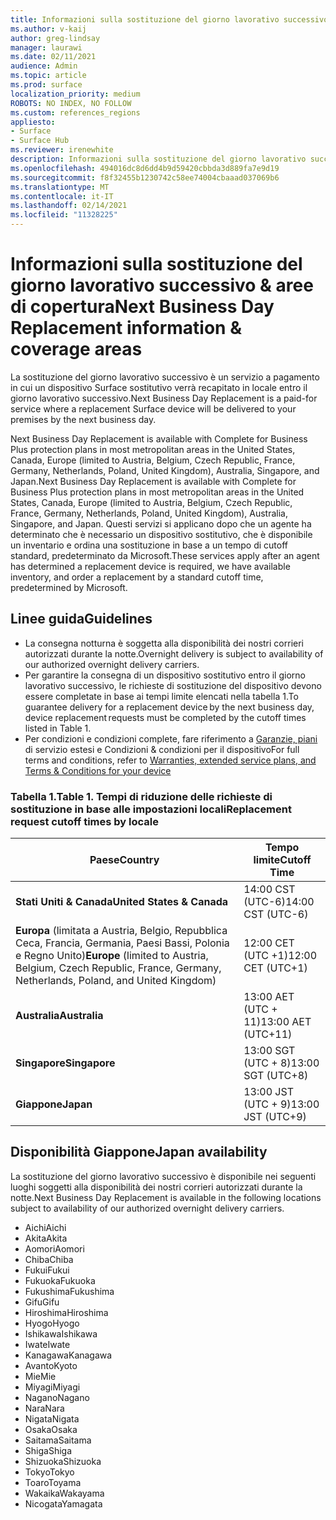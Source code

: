 ```yaml
---
title: Informazioni sulla sostituzione del giorno lavorativo successivo & aree di copertura
ms.author: v-kaij
author: greg-lindsay
manager: laurawi
ms.date: 02/11/2021
audience: Admin
ms.topic: article
ms.prod: surface
localization_priority: medium
ROBOTS: NO INDEX, NO FOLLOW
ms.custom: references_regions
appliesto:
- Surface
- Surface Hub
ms.reviewer: irenewhite
description: Informazioni sulla sostituzione del giorno lavorativo successivo & aree di copertura.
ms.openlocfilehash: 494016dc8d6dd4b9d59420cbbda3d889fa7e9d19
ms.sourcegitcommit: f8f32455b1230742c58ee74004cbaaad037069b6
ms.translationtype: MT
ms.contentlocale: it-IT
ms.lasthandoff: 02/14/2021
ms.locfileid: "11328225"
---
```

# <span data-ttu-id="7216f-103">Informazioni sulla sostituzione del giorno lavorativo successivo & aree di copertura</span><span class="sxs-lookup"><span data-stu-id="7216f-103">Next Business Day Replacement information & coverage areas</span></span>

<span data-ttu-id="7216f-104">La sostituzione del giorno lavorativo successivo è un servizio a pagamento in cui un dispositivo Surface sostitutivo verrà recapitato in locale entro il giorno lavorativo successivo.</span><span class="sxs-lookup"><span data-stu-id="7216f-104">Next Business Day Replacement is a paid-for service where a replacement Surface device will be delivered to your premises by the next business day.</span></span> 

<span data-ttu-id="7216f-105">Next Business Day Replacement is available with Complete for Business Plus protection plans in most metropolitan areas in the United States, Canada, Europe (limited to Austria, Belgium, Czech Republic, France, Germany, Netherlands, Poland, United Kingdom), Australia, Singapore, and Japan.</span><span class="sxs-lookup"><span data-stu-id="7216f-105">Next Business Day Replacement is available with Complete for Business Plus protection plans in most metropolitan areas in the United States, Canada, Europe (limited to Austria, Belgium, Czech Republic, France, Germany, Netherlands, Poland, United Kingdom), Australia, Singapore, and Japan.</span></span> <span data-ttu-id="7216f-106">Questi servizi si applicano dopo che un agente ha determinato che è necessario un dispositivo sostitutivo, che è disponibile un inventario e ordina una sostituzione in base a un tempo di cutoff standard, predeterminato da Microsoft.</span><span class="sxs-lookup"><span data-stu-id="7216f-106">These services apply after an agent has determined a replacement device is required, we have available inventory, and order a replacement by a standard cutoff time, predetermined by Microsoft.</span></span> 

## <span data-ttu-id="7216f-107">Linee guida</span><span class="sxs-lookup"><span data-stu-id="7216f-107">Guidelines</span></span>

- <span data-ttu-id="7216f-108">La consegna notturna è soggetta alla disponibilità dei nostri corrieri autorizzati durante la notte.</span><span class="sxs-lookup"><span data-stu-id="7216f-108">Overnight delivery is subject to availability of our authorized overnight delivery carriers.</span></span>
- <span data-ttu-id="7216f-109">Per garantire la consegna di un dispositivo sostitutivo entro il giorno lavorativo successivo, le richieste di sostituzione del dispositivo devono essere completate in base ai tempi limite elencati nella tabella 1.</span><span class="sxs-lookup"><span data-stu-id="7216f-109">To guarantee delivery for a replacement device by the next business day, device replacement requests must be completed by the cutoff times listed in Table 1.</span></span> 
- <span data-ttu-id="7216f-110">Per condizioni e condizioni complete, fare riferimento a [Garanzie, piani](https://support.microsoft.com/topic/warranties-extended-service-plans-and-terms-conditions-for-your-device-eedf7a23-84a7-1a47-480b-0e10503eedf5) di servizio estesi e Condizioni & condizioni per il dispositivo</span><span class="sxs-lookup"><span data-stu-id="7216f-110">For full terms and conditions, refer to [Warranties, extended service plans, and Terms & Conditions for your device](https://support.microsoft.com/topic/warranties-extended-service-plans-and-terms-conditions-for-your-device-eedf7a23-84a7-1a47-480b-0e10503eedf5)</span></span>

### <span data-ttu-id="7216f-111">Tabella 1.</span><span class="sxs-lookup"><span data-stu-id="7216f-111">Table 1.</span></span> <span data-ttu-id="7216f-112">Tempi di riduzione delle richieste di sostituzione in base alle impostazioni locali</span><span class="sxs-lookup"><span data-stu-id="7216f-112">Replacement request cutoff times by locale</span></span>

| <span data-ttu-id="7216f-113">Paese</span><span class="sxs-lookup"><span data-stu-id="7216f-113">Country</span></span>                                                                                                    | <span data-ttu-id="7216f-114">Tempo limite</span><span class="sxs-lookup"><span data-stu-id="7216f-114">Cutoff Time</span></span> |
| -------------------------------------------------------------------------------------------------------------- | --------------- |
| **<span data-ttu-id="7216f-115">Stati Uniti & Canada</span><span class="sxs-lookup"><span data-stu-id="7216f-115">United States & Canada</span></span>**                                                                                     | <span data-ttu-id="7216f-116">14:00 CST (UTC-6)</span><span class="sxs-lookup"><span data-stu-id="7216f-116">14:00 CST    (UTC-6)</span></span>      |
| <span data-ttu-id="7216f-117">**Europa** (limitata a Austria, Belgio, Repubblica Ceca, Francia, Germania, Paesi Bassi, Polonia e Regno Unito)</span><span class="sxs-lookup"><span data-stu-id="7216f-117">**Europe** (limited to Austria, Belgium, Czech Republic, France, Germany, Netherlands, Poland, and United Kingdom)</span></span> | <span data-ttu-id="7216f-118">12:00 CET (UTC +1)</span><span class="sxs-lookup"><span data-stu-id="7216f-118">12:00 CET   (UTC+1)</span></span>     |
| **<span data-ttu-id="7216f-119">Australia</span><span class="sxs-lookup"><span data-stu-id="7216f-119">Australia</span></span>**                                                                                                  | <span data-ttu-id="7216f-120">13:00 AET (UTC + 11)</span><span class="sxs-lookup"><span data-stu-id="7216f-120">13:00 AET   (UTC+11)</span></span>    |
| **<span data-ttu-id="7216f-121">Singapore</span><span class="sxs-lookup"><span data-stu-id="7216f-121">Singapore</span></span>**                                                                                                  | <span data-ttu-id="7216f-122">13:00 SGT (UTC + 8)</span><span class="sxs-lookup"><span data-stu-id="7216f-122">13:00 SGT    (UTC+8)</span></span>   |
| **<span data-ttu-id="7216f-123">Giappone</span><span class="sxs-lookup"><span data-stu-id="7216f-123">Japan</span></span>**                                                                                                      | <span data-ttu-id="7216f-124">13:00 JST (UTC + 9)</span><span class="sxs-lookup"><span data-stu-id="7216f-124">13:00 JST    (UTC+9)</span></span>   |


## <span data-ttu-id="7216f-125">Disponibilità Giappone</span><span class="sxs-lookup"><span data-stu-id="7216f-125">Japan availability</span></span> 

<span data-ttu-id="7216f-126">La sostituzione del giorno lavorativo successivo è disponibile nei seguenti luoghi soggetti alla disponibilità dei nostri corrieri autorizzati durante la notte.</span><span class="sxs-lookup"><span data-stu-id="7216f-126">Next Business Day Replacement is available in the following locations subject to availability of our authorized overnight delivery carriers.</span></span> 

- <span data-ttu-id="7216f-127">Aichi</span><span class="sxs-lookup"><span data-stu-id="7216f-127">Aichi</span></span>
- <span data-ttu-id="7216f-128">Akita</span><span class="sxs-lookup"><span data-stu-id="7216f-128">Akita</span></span>
- <span data-ttu-id="7216f-129">Aomori</span><span class="sxs-lookup"><span data-stu-id="7216f-129">Aomori</span></span>
- <span data-ttu-id="7216f-130">Chiba</span><span class="sxs-lookup"><span data-stu-id="7216f-130">Chiba</span></span>
- <span data-ttu-id="7216f-131">Fukui</span><span class="sxs-lookup"><span data-stu-id="7216f-131">Fukui</span></span>
- <span data-ttu-id="7216f-132">Fukuoka</span><span class="sxs-lookup"><span data-stu-id="7216f-132">Fukuoka</span></span>
- <span data-ttu-id="7216f-133">Fukushima</span><span class="sxs-lookup"><span data-stu-id="7216f-133">Fukushima</span></span>
- <span data-ttu-id="7216f-134">Gifu</span><span class="sxs-lookup"><span data-stu-id="7216f-134">Gifu</span></span>
- <span data-ttu-id="7216f-135">Hiroshima</span><span class="sxs-lookup"><span data-stu-id="7216f-135">Hiroshima</span></span>
- <span data-ttu-id="7216f-136">Hyogo</span><span class="sxs-lookup"><span data-stu-id="7216f-136">Hyogo</span></span>
- <span data-ttu-id="7216f-137">Ishikawa</span><span class="sxs-lookup"><span data-stu-id="7216f-137">Ishikawa</span></span>
- <span data-ttu-id="7216f-138">Iwate</span><span class="sxs-lookup"><span data-stu-id="7216f-138">Iwate</span></span>
- <span data-ttu-id="7216f-139">Kanagawa</span><span class="sxs-lookup"><span data-stu-id="7216f-139">Kanagawa</span></span>
- <span data-ttu-id="7216f-140">Avanto</span><span class="sxs-lookup"><span data-stu-id="7216f-140">Kyoto</span></span>
- <span data-ttu-id="7216f-141">Mie</span><span class="sxs-lookup"><span data-stu-id="7216f-141">Mie</span></span>
- <span data-ttu-id="7216f-142">Miyagi</span><span class="sxs-lookup"><span data-stu-id="7216f-142">Miyagi</span></span>
- <span data-ttu-id="7216f-143">Nagano</span><span class="sxs-lookup"><span data-stu-id="7216f-143">Nagano</span></span>
- <span data-ttu-id="7216f-144">Nara</span><span class="sxs-lookup"><span data-stu-id="7216f-144">Nara</span></span>
- <span data-ttu-id="7216f-145">Nigata</span><span class="sxs-lookup"><span data-stu-id="7216f-145">Nigata</span></span>
- <span data-ttu-id="7216f-146">Osaka</span><span class="sxs-lookup"><span data-stu-id="7216f-146">Osaka</span></span>
- <span data-ttu-id="7216f-147">Saitama</span><span class="sxs-lookup"><span data-stu-id="7216f-147">Saitama</span></span>
- <span data-ttu-id="7216f-148">Shiga</span><span class="sxs-lookup"><span data-stu-id="7216f-148">Shiga</span></span>
- <span data-ttu-id="7216f-149">Shizuoka</span><span class="sxs-lookup"><span data-stu-id="7216f-149">Shizuoka</span></span>
- <span data-ttu-id="7216f-150">Tokyo</span><span class="sxs-lookup"><span data-stu-id="7216f-150">Tokyo</span></span>
- <span data-ttu-id="7216f-151">Toaro</span><span class="sxs-lookup"><span data-stu-id="7216f-151">Toyama</span></span>
- <span data-ttu-id="7216f-152">Wakaika</span><span class="sxs-lookup"><span data-stu-id="7216f-152">Wakayama</span></span>
- <span data-ttu-id="7216f-153">Nicogata</span><span class="sxs-lookup"><span data-stu-id="7216f-153">Yamagata</span></span>

